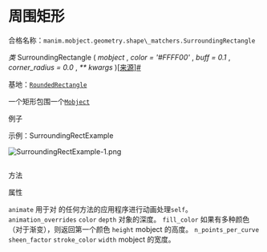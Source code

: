 # 周围矩形

合格名称：`manim.mobject.geometry.shape\_matchers.SurroundingRectangle`

_类_ SurroundingRectangle ( _mobject_ , _color = '#FFFF00'_ , _buff = 0.1_ , _corner_radius = 0.0_ , _\*\* kwargs_ )[\[来源\]](../_modules/manim/mobject/geometry/shape_matchers.html#SurroundingRectangle)[#](#manim.mobject.geometry.shape_matchers.SurroundingRectangle "此定义的固定链接")

基地：[`RoundedRectangle`](manim.mobject.geometry.polygram.RoundedRectangle.html#manim.mobject.geometry.polygram.RoundedRectangle "manim.mobject.geometry.polygram.RoundedRectangle")

一个矩形包围一个[`Mobject`]()

例子

示例：SurroundingRectExample 

![Sur​​roundingRectExample-1.png](../static/SurroundingRectExample-1.png)


```py

```


方法



属性


`animate`
用于对 的任何方法的应用程序进行动画处理`self`。
`animation_overrides`
`color`
`depth`
对象的深度。
`fill_color`
如果有多种颜色（对于渐变），则返回第一个颜色
`height`
mobject 的高度。
`n_points_per_curve`
`sheen_factor`
`stroke_color`
`width`
mobject 的宽度。

